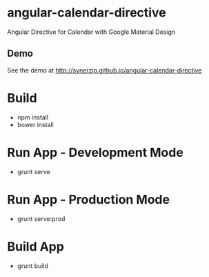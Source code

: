 # angular-calendar-directive
Angular Directive for Calendar with Google Material Design

## Demo

See the demo at http://synerzip.github.io/angular-calendar-directive

# Build 
- npm install 
- bower install

# Run App - Development Mode
- grunt serve

# Run App - Production Mode
- grunt serve:prod

# Build App
- grunt build


